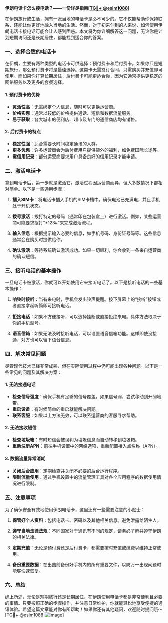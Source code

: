 **伊朗电话卡怎么接电话？——一份详尽指南[[TG💪+ @esim1088](https://t.me/s/esim1088)]**

在伊朗旅行或生活，拥有一张当地的电话卡是必不可少的。它不仅能帮助你保持联系，还能让你更好地融入当地的生活。然而，对于初来乍到的人来说，如何使用伊朗电话卡接电话可能会让人感到困惑。本文将为你详细解答这一问题，无论你是计划短期访问还是长期居住，都能找到适合你的答案。

### 一、选择合适的电话卡

在伊朗，主要有两种类型的电话卡可供选择：预付费卡和后付费卡。如果你只是短期旅行，那么预付费卡将是最佳选择。这类卡无需签订合同，只需购买并充值即可使用。而如果你打算长期居住，后付费卡可能更适合你，因为它通常提供更稳定的网络服务以及更多的套餐选择。

#### 1. 预付费卡的优势
- **灵活性高**：无需绑定个人信息，随时可以更换运营商。
- **价格实惠**：通常以较低的价格提供通话、短信和数据流量服务。
- **易于获取**：各大城市的便利店、超市及专门的通信商店均有销售。

#### 2. 后付费卡的特点
- **稳定性强**：适合需要长时间稳定通讯的人群。
- **更多优惠**：许多运营商会为后付费用户提供额外的福利，如免费国际长途等。
- **需信用记录**：部分运营商要求用户具备良好的信用记录才能申请。

### 二、激活电话卡

拿到电话卡后，第一步就是激活它。激活过程因运营商而异，但大多数情况下都相对简单。以下是一些通用步骤：

1. **插入SIM卡**：将电话卡插入手机的SIM卡槽中。确保电池已充满电，并且手机处于开机状态。
   
2. **拨号激活**：拨打特定的号码（通常印在包装盒上）进行激活。例如，某些运营商可能要求拨打“*123#”来完成激活流程。

3. **输入信息**：根据提示输入必要的信息，如手机号码、身份证号码等。这些信息通常会在购买时提供给你。

4. **确认激活**：等待系统确认激活成功。如果一切顺利，你会收到一条来自运营商的确认短信。

### 三、接听电话的基本操作

一旦电话卡被激活，你就可以开始使用它来接听电话了。以下是接听电话的一些基本操作：

1. **响铃时接听**：当有来电时，手机会发出铃声提醒。按下屏幕上的“接听”按钮或者直接拿起听筒即可接听电话。

2. **拒接电话**：如果不方便接听，可以选择挂断或直接拒绝来电。具体方法取决于你的手机型号。

3. **语音信箱**：如果无法及时接听电话，可以设置语音信箱功能。这样即使没接通，对方也可以留下语音信息。

### 四、解决常见问题

尽管现代技术已经非常成熟，但在实际使用过程中仍可能出现各种问题。以下是一些常见的问题及其解决方案：

#### 1. 无法接通电话
- **检查信号强度**：确保手机有足够的信号覆盖。如果信号弱，尝试移动到开阔地带。
- **重启设备**：有时候简单的重启就能解决问题。
- **联系客服**：如果以上方法无效，可以联系运营商的客服寻求帮助。

#### 2. 无法接收短信
- **检查垃圾箱**：有时短信会被误判为垃圾信息而自动转移到垃圾箱。
- **重新注册APN**：前往手机设置中的网络选项，重新配置接入点名称（APN）。

#### 3. 数据流量异常消耗
- **关闭后台应用**：定期检查并关闭不必要的后台运行程序。
- **限制流量使用**：通过手机设置中的流量管理工具对各个应用程序的数据使用情况进行限制。

### 五、注意事项

为了确保安全有效地使用伊朗电话卡，这里还有一些需要注意的小贴士：

1. **保管好个人资料**：包括电话卡、密码以及其他相关信息。避免泄露给陌生人。
   
2. **遵守当地法律法规**：不同国家对于通讯有不同的规定，请务必了解并遵守伊朗的相关法律。

3. **定期充值**：无论是预付费还是后付费卡，都需要按时充值或缴费以维持正常使用。

4. **备份重要数据**：在出国前备份好手机内的所有重要文件，以防万一出现问题时能够快速恢复。

### 六、总结

综上所述，无论是短期旅行还是长期居住，在伊朗使用电话卡都是非常便利且必要的事情。只要按照正确的步骤操作，并注意日常维护，你就能轻松地享受便捷的通讯体验。希望这篇文章能对你有所帮助！如果你还有其他疑问，欢迎随时提问哦～ [[TG💪+ @esim1088](https://t.me/s/esim1088) ![Image](https://i.postimg.cc/4NQfJmqS/Snipaste-2025-05-13-00-14-12.png)]